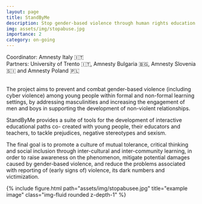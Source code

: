 ```yaml
---
layout: page
title: StandByMe
description: Stop gender-based violence through human rights education
img: assets/img/stopabuse.jpg
importance: 2
category: on-going
---
```


Coordinator: Amnesty Italy 🇮🇹<br>
Partners: University of Trento 🇮🇹, Amnesty Bulgaria 🇧🇬, Amnesty Slovenia 🇸🇮 and Amnesty Poland 🇵🇱<br>

<br>The project aims to prevent and combat gender-based violence (including cyber violence) among
young people within formal and non-formal learning settings, by addressing masculinities and
increasing the engagement of men and boys in supporting the development of non-violent
relationships. <br>

StandByMe provides a suite of tools for the development of interactive educational paths co-
created with young people, their educators and teachers, to tackle prejudices, negative stereotypes and sexism. <br>

The final goal is to promote a culture of mutual tolerance, critical thinking and social inclusion through
inter-cultural and inter-community learning, in order to raise awareness on the phenomenon, mitigate
potential damages caused by gender-based violence, and reduce the problems associated with
reporting of (early signs of) violence, its dark numbers and victimization.<br>

<div class="row justify-content-sm-center">
        <div class="col-sm-8 mt-3 mt-md-0">
        {% include figure.html path="assets/img/stopabusee.jpg" title="example image" class="img-fluid rounded z-depth-1" %}
    </div>
</div>